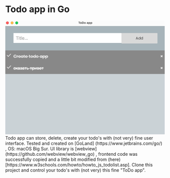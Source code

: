 <h1>Todo app in Go</h1>
<img src="screenshot.png">
Todo app can store, delete, create your todo's with (not very) fine user interface.
Tested and created on [GoLand] (https://www.jetbrains.com/go/) , OS: macOS Big Sur.
UI library is [webview] (https://github.com/webview/webview_go) , frontend code was successfully copied and a little bit modified from (here) [https://www.w3schools.com/howto/howto_js_todolist.asp].
Clone this project and control your todo's with (not very) this fine "ToDo app".
